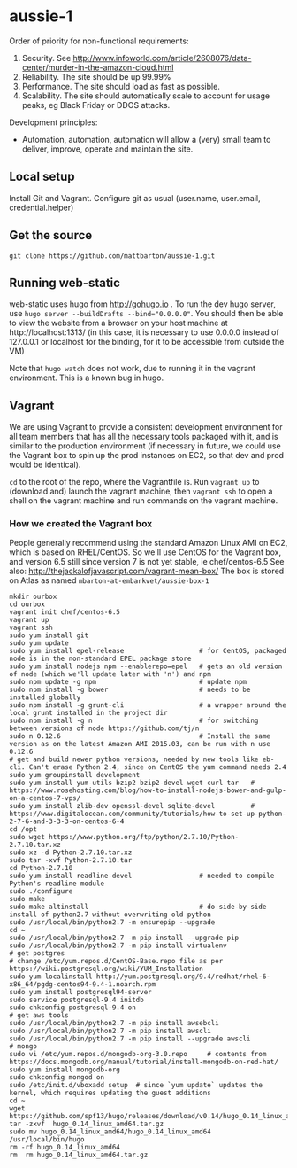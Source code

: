 # aussie-1

Order of priority for non-functional requirements:
1. Security. See http://www.infoworld.com/article/2608076/data-center/murder-in-the-amazon-cloud.html
2. Reliability. The site should be up 99.99%
3. Performance. The site should load as fast as possible.
3. Scalability. The site should automatically scale to account for usage peaks, eg Black Friday or DDOS attacks.

Development principles:
* Automation, automation, automation will allow a (very) small team to deliver, improve, operate and maintain the site.

## Local setup

Install Git and Vagrant. Configure git as usual (user.name, user.email, credential.helper)

## Get the source

`git clone https://github.com/mattbarton/aussie-1.git`

## Running web-static

web-static uses hugo from http://gohugo.io . To run the dev hugo server, use
`hugo server --buildDrafts --bind="0.0.0.0"`. You should then be able to view the website
from a browser on your host machine at http://localhost:1313/ (in this case, it is necessary to use 0.0.0.0 instead of 127.0.0.1 or localhost for the binding, for it to be accessible from outside the VM)

Note that `hugo watch` does not work, due to running it in the vagrant environment. This is a known bug in hugo.

## Vagrant

We are using Vagrant to provide a consistent development environment for all team members that has all the necessary tools packaged with it, and is similar to the production environment (if necessary in future, we could use the Vagrant box to spin up the prod instances on EC2, so that dev and prod would be identical).

`cd` to the root of the repo, where the Vagrantfile is. Run `vagrant up` to (download and) launch the vagrant machine, then `vagrant ssh` to open a shell on the vagrant machine and run commands on the vagrant machine.


### How we created the Vagrant box
People generally recommend using the standard Amazon Linux AMI on EC2, which is based on RHEL/CentOS. So we'll use CentOS for the Vagrant box, and version 6.5 still since version 7 is not yet stable, ie chef/centos-6.5
See also: http://thejackalofjavascript.com/vagrant-mean-box/
The box is stored on Atlas as named `mbarton-at-embarkvet/aussie-box-1`

```
mkdir ourbox
cd ourbox
vagrant init chef/centos-6.5
vagrant up
vagrant ssh
sudo yum install git
sudo yum update
sudo yum install epel-release                   # for CentOS, packaged node is in the non-standard EPEL package store
sudo yum install nodejs npm --enablerepo=epel   # gets an old version of node (which we'll update later with 'n') and npm
sudo npm update -g npm                          # update npm
sudo npm install -g bower                       # needs to be installed globally
sudo npm install -g grunt-cli                   # a wrapper around the local grunt installed in the project dir
sudo npm install -g n                           # for switching between versions of node https://github.com/tj/n
sudo n 0.12.6                                   # Install the same version as on the latest Amazon AMI 2015.03, can be run with n use 0.12.6
# get and build newer python versions, needed by new tools like eb-cli. Can't erase Python 2.4, since on CentOS the yum command needs 2.4
sudo yum groupinstall development
sudo yum install yum-utils bzip2 bzip2-devel wget curl tar   # https://www.rosehosting.com/blog/how-to-install-nodejs-bower-and-gulp-on-a-centos-7-vps/
sudo yum install zlib-dev openssl-devel sqlite-devel         # https://www.digitalocean.com/community/tutorials/how-to-set-up-python-2-7-6-and-3-3-3-on-centos-6-4
cd /opt
sudo wget https://www.python.org/ftp/python/2.7.10/Python-2.7.10.tar.xz
sudo xz -d Python-2.7.10.tar.xz
sudo tar -xvf Python-2.7.10.tar
cd Python-2.7.10
sudo yum install readline-devel                 # needed to compile Python's readline module
sudo ./configure
sudo make
sudo make altinstall                            # do side-by-side install of python2.7 without overwriting old python
sudo /usr/local/bin/python2.7 -m ensurepip --upgrade
cd ~
sudo /usr/local/bin/python2.7 -m pip install --upgrade pip
sudo /usr/local/bin/python2.7 -m pip install virtualenv
# get postgres
# change /etc/yum.repos.d/CentOS-Base.repo file as per https://wiki.postgresql.org/wiki/YUM_Installation
sudo yum localinstall http://yum.postgresql.org/9.4/redhat/rhel-6-x86_64/pgdg-centos94-9.4-1.noarch.rpm
sudo yum install postgresql94-server
sudo service postgresql-9.4 initdb
sudo chkconfig postgresql-9.4 on
# get aws tools
sudo /usr/local/bin/python2.7 -m pip install awsebcli
sudo /usr/local/bin/python2.7 -m pip install awscli
sudo /usr/local/bin/python2.7 -m pip install --upgrade awscli
# mongo
sudo vi /etc/yum.repos.d/mongodb-org-3.0.repo     # contents from https://docs.mongodb.org/manual/tutorial/install-mongodb-on-red-hat/
sudo yum install mongodb-org
sudo chkconfig mongod on
sudo /etc/init.d/vboxadd setup  # since `yum update` updates the kernel, which requires updating the guest additions
cd ~
wget https://github.com/spf13/hugo/releases/download/v0.14/hugo_0.14_linux_amd64.tar.gz
tar -zxvf  hugo_0.14_linux_amd64.tar.gz
sudo mv hugo_0.14_linux_amd64/hugo_0.14_linux_amd64 /usr/local/bin/hugo
rm -rf hugo_0.14_linux_amd64
rm  rm hugo_0.14_linux_amd64.tar.gz
```